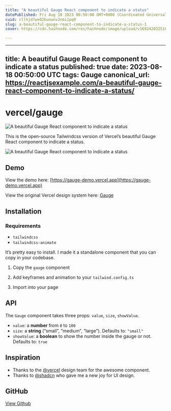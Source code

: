 ```yaml
---
title: "A beautiful Gauge React component to indicate a status"
datePublished: Fri Aug 18 2023 00:50:00 GMT+0000 (Coordinated Universal Time)
cuid: cllhjd7we02bunwnv2nmi1pq0
slug: a-beautiful-gauge-react-component-to-indicate-a-status-1
cover: https://cdn.hashnode.com/res/hashnode/image/upload/v1692420325101/81547606-9f07-4fd8-8cf0-29514d7d2e54.jpeg

---
```


---
title: A beautiful Gauge React component to indicate a status
published: true
date: 2023-08-18 00:50:00 UTC
tags: Gauge
canonical_url: https://reactjsexample.com/a-beautiful-gauge-react-component-to-indicate-a-status/
---

# vercel/gauge
 ![A beautiful Gauge React component to indicate a status](https://cdn.hashnode.com/res/hashnode/image/upload/v1692420325101/81547606-9f07-4fd8-8cf0-29514d7d2e54.jpeg)

This is the open-source Tailwindcss version of Vercel’s beautiful Gauge React component to indicate a status.

![A beautiful Gauge React component to indicate a status](https://cdn.hashnode.com/res/hashnode/image/upload/v1692420326562/e81e57fc-7d41-420e-8d74-d05791ba3ef7.png)

## Demo

View the demo here: [https://gauge-demo.vercel.app](https://gauge-demo.vercel.app)

View the original Vercel design system here: [Gauge](https://vercel.com/design/gauge)

## Installation

### Requirements

- `tailwindcss`
- `tailwindcss-animate`

It’s pretty easy to install. I made it a standalone component that you can copy in your codebase.

1. Copy the `gauge` component

2. Add keyframes and animation to your `tailwind.config.ts`

3. Import into your page

## API

The `Gauge` component takes three props: `value`, `size`, `showValue`.

- `value`: a **number** from `0` to `100`
- `size`: a **string** (“small”, “medium”, “large”). Defaults to: `"small"`
- `showValue`: a **boolean** to show the number inside the gauge or not. Defaults to: `true`

## Inspiration

- Thanks to the [@vercel](https://x.com/vercel) design team for the awesome component.
- Thanks to [@shadcn](https://x.com/shadcn) who gave me a new joy for UI design.

## GitHub

[View Github](https://github.com/mfts/gauge-demo?ref=reactjsexample.com)